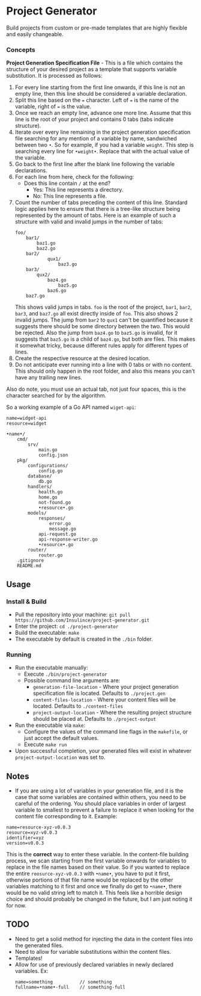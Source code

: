 # Project Generator
Build projects from custom or pre-made templates that are highly flexible and easily changeable.

### Concepts
**Project Generation Specification File** - This is a file which contains the structure of your desired project as a template that supports variable substitution. It is processed as follows:
1. For every line starting from the first line onwards, if this line is not an empty line, then this line should be considered a variable declaration.
2. Split this line based on the `=` character. Left of `=` is the name of the variable, right of `=` is the value.
3. Once we reach an empty line, advance one more line. Assume that this line is the root of your project and contains 0 tabs (tabs indicate structure).
4. Iterate over every line remaining in the project generation specification file searching for any mention of a variable by name, sandwiched between two `•`. So for example, if you had a variable `weight`. This step is searching every line for `•weight•`. Replace that with the actual value of the variable.
5. Go back to the first line after the blank line following the variable declarations.
6. For each line from here, check for the following:
    - Does this line contain `/` at the end?
        - Yes: This line represents a directory.
        - No: This line represents a file.
7. Count the number of tabs preceding the content of this line. Standard logic applies here to ensure that there is a tree-like structure being represented by the amount of tabs. Here is an example of such a structure with valid and invalid jumps in the number of tabs:
    ```
    foo/
        bar1/
            baz1.go
            baz2.go
        bar2/
                qux1/
                    baz3.go
        bar3/
            qux2/
                baz4.go
                    baz5.go
                baz6.go
        baz7.go
    ```
    This shows valid jumps in tabs. `foo` is the root of the project, `bar1`, `bar2`, `bar3`, and `baz7.go` all exist directly inside of `foo`. This also shows 2 invalid jumps. The jump from `bar2` to `qux1` can't be quantified because it suggests there should be some directory between the two. This would be rejected. Also the jump from `baz4.go` to `baz5.go` is invalid, for it suggests that `baz5.go` is a child of `baz4.go`, but both are files. This makes it somewhat tricky, because different rules apply for different types of lines.
8. Create the respective resource at the desired location.
9. Do not anticipate ever running into a line with 0 tabs or with no content. This should only happen in the root folder, and also this means you can't have any trailing new lines.

Also do note, you must use an actual tab, not just four spaces, this is the character searched for by the algorithm.

So a working example of a Go API named `wiget-api`:
```
name=widget-api
resource=widget

•name•/
	cmd/
		srv/
			main.go
			config.json
	pkg/
		configurations/
			config.go
		database/
			db.go
		handlers/
			health.go
			home.go
			not-found.go
			•resource•.go
		models/
			responses/
				error.go
				message.go
			api-request.go
			api-response-writer.go
			•resource•.go
		router/
			router.go
	.gitignore
	README.md
```

## Usage
### Install & Build
- Pull the repository into your machine: `git pull https://github.com/Insulince/project-generator.git`
- Enter the project: `cd ./project-generator`
- Build the executable: `make`
- The executable by default is created in the `./bin` folder.
### Running
- Run the executable manually:
    - Execute `./bin/project-generator`
    - Possible command line arguments are:
        - `generation-file-location` - Where your project generation specification file is located. Defaults to `./project.gen`
        - `content-files-location` - Where your content files will be located. Defaults to `./content-files`
        - `project-output-location` - Where the resulting project structure should be placed at. Defaults to `./project-output`
- Run the executable via `make`:
    - Configure the values of the command line flags in the `makefile`, or just accept the default values.
    - Execute `make run`
- Upon successful completion, your generated files will exist in whatever `project-output-location` was set to.

## Notes
- If you are using a lot of variables in your generation file, and it is the case that some variables are contained within others, you need to be careful of the ordering. You should place variables in order of largest variable to smallest to prevent a failure to replace it when looking for the content file corresponding to it. Example:
```
name=resource-xyz-v0.0.3
resource=xyz-v0.0.3
identifier=xyz
version=v0.0.3
```
This is the **correct** way to enter these variable. In the content-file building process, we scan starting from the first variable onwards for variables to replace in the file names based on their value. So if you wanted to replace the entire `reosurce-xyz-v0.0.3` with `•name•`, you have to put it first, otherwise portions of that file name would be replaced by the other variables matching to it first and once we finally do get to `•name•`, there would be no valid string left to match it. This feels like a horrible design choice and should probably be changed in the future, but I am just noting it for now.

## TODO
- Need to get a solid method for injecting the data in the content files into the generated files.
- Need to allow for variable substitutions within the content files.
- Templates!
- Allow for use of previously declared variables in newly declared variables. Ex:
    ```
    name=something          // something
    fullname=•name•-full    // something-full
    ```
